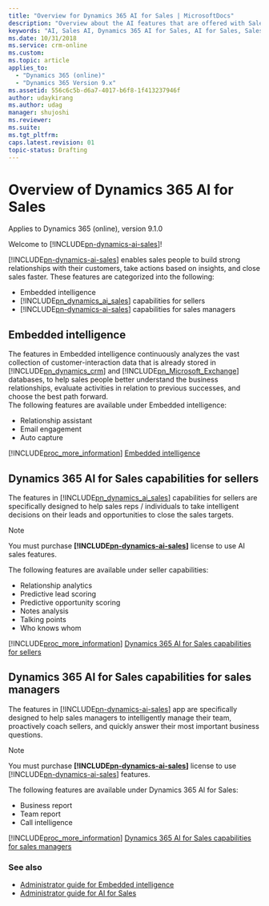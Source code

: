 ```yaml
---
title: "Overview for Dynamics 365 AI for Sales | MicrosoftDocs"
description: "Overview about the AI features that are offered with Sales"
keywords: "AI, Sales AI, Dynamics 365 AI for Sales, AI for Sales, Sales"
ms.date: 10/31/2018
ms.service: crm-online
ms.custom: 
ms.topic: article
applies_to:
  - "Dynamics 365 (online)"
  - "Dynamics 365 Version 9.x"
ms.assetid: 556c6c5b-d6a7-4017-b6f8-1f413237946f
author: udaykirang
ms.author: udag
manager: shujoshi
ms.reviewer: 
ms.suite: 
ms.tgt_pltfrm: 
caps.latest.revision: 01
topic-status: Drafting
---
```

# Overview of Dynamics 365 AI for Sales

Applies to Dynamics 365 (online), version 9.1.0<br>

Welcome to [!INCLUDE[pn-dynamics-ai-sales](../includes/pn-dynamics-ai-sales.md)]!

[!INCLUDE[pn-dynamics-ai-sales](../includes/pn-dynamics-ai-sales.md)] enables sales people to build strong relationships with their customers, take actions based on insights, and close sales faster. These features are categorized into the following:
- Embedded intelligence
- [!INCLUDE[pn_dynamics_ai_sales](../includes/pn-dynamics-ai-sales.md)] capabilities for sellers
- [!INCLUDE[pn-dynamics-ai-sales](../includes/pn-dynamics-ai-sales.md)] capabilities for sales managers


## Embedded intelligence
The features in Embedded intelligence continuously analyzes the vast collection of customer-interaction data that is already stored in [!INCLUDE[pn_dynamics_crm](../includes/pn-dynamics-crm.md)] and [!INCLUDE[pn_Microsoft_Exchange](../includes/pn-microsoft-exchange.md)] databases, to help sales people better understand the business relationships, evaluate activities in relation to previous successes, and choose the best path forward.<br>
The following features are available under Embedded intelligence:
- Relationship assistant
- Email engagement
- Auto capture

[!INCLUDE[proc_more_information](../includes/proc-more-information.md)] [Embedded intelligence](embedded-intelligence.md)

## Dynamics 365 AI for Sales capabilities for sellers
The features in [!INCLUDE[pn_dynamics_ai_sales](../includes/pn-dynamics-ai-sales.md)] capabilities for sellers are specifically designed to help sales reps / individuals to take intelligent decisions on their leads and opportunities to close the sales targets. <br>
> [!NOTE]
> You must purchase **[!INCLUDE[pn-dynamics-ai-sales](../includes/pn-dynamics-ai-sales.md)]** license to use AI sales features.

The following features are available under seller capabilities:
- Relationship analytics
- Predictive lead scoring
- Predictive opportunity scoring
- Notes analysis
- Talking points
- Who knows whom

[!INCLUDE[proc_more_information](../includes/proc-more-information.md)] [Dynamics 365 AI for Sales capabilities for sellers](d365-ai-for-sales.md)

## Dynamics 365 AI for Sales capabilities for sales managers
The features in [!INCLUDE[pn-dynamics-ai-sales](../includes/pn-dynamics-ai-sales.md)] app are specifically designed to help sales managers to intelligently manage their team, proactively coach sellers, and quickly answer their most important business questions.<br>
> [!NOTE]
> You must purchase **[!INCLUDE[pn-dynamics-ai-sales](../includes/pn-dynamics-ai-sales.md)]** license to use [!INCLUDE[pn-dynamics-ai-sales](../includes/pn-dynamics-ai-sales.md)] features.

The following features are available under Dynamics 365 AI for Sales:  
- Business report
- Team report
- Call intelligence

[!INCLUDE[proc_more_information](../includes/proc-more-information.md)] [Dynamics 365 AI for Sales capabilities for sales managers](dynamics365-ai-sales-app.md)

### See also

- [Administrator guide for Embedded intelligence](../sales/configure-enable-embedded-intelligence.md)
- [Administrator guide for AI for Sales](../sales/configure-enable-d365-ai-sales.md)